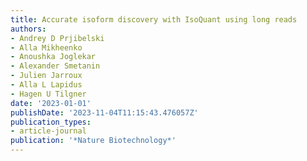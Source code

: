 ```yaml
---
title: Accurate isoform discovery with IsoQuant using long reads
authors:
- Andrey D Prjibelski
- Alla Mikheenko
- Anoushka Joglekar
- Alexander Smetanin
- Julien Jarroux
- Alla L Lapidus
- Hagen U Tilgner
date: '2023-01-01'
publishDate: '2023-11-04T11:15:43.476057Z'
publication_types:
- article-journal
publication: '*Nature Biotechnology*'
---
```

